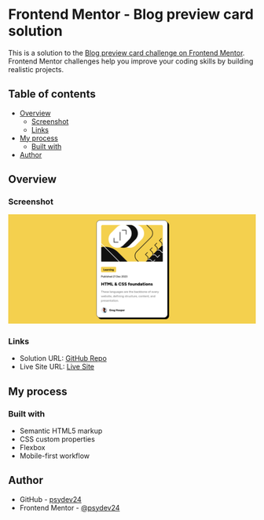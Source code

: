 # Frontend Mentor - Blog preview card solution

This is a solution to the [Blog preview card challenge on Frontend Mentor](https://www.frontendmentor.io/challenges/blog-preview-card-ckPaj01IcS). Frontend Mentor challenges help you improve your coding skills by building realistic projects.

## Table of contents

- [Overview](#overview)
  - [Screenshot](#screenshot)
  - [Links](#links)
- [My process](#my-process)
  - [Built with](#built-with)
- [Author](#author)

## Overview

### Screenshot

![](blog-preview-desktop.png)

### Links

- Solution URL: [GitHub Repo](https://github.com/psydev24/blog-preview-card)
- Live Site URL: [Live Site](https://blog-preview-card-olive-eta.vercel.app/)

## My process

### Built with

- Semantic HTML5 markup
- CSS custom properties
- Flexbox
- Mobile-first workflow

## Author

- GitHub - [psydev24](https://github.com/psydev24)
- Frontend Mentor - [@psydev24](https://www.frontendmentor.io/profile/psydev24)

